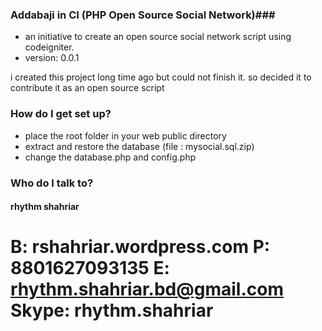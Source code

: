 ### Addabaji in CI (PHP Open Source Social Network)###

* an initiative to create an open source social network script using codeigniter.
* version: 0.0.1

i created this project long time ago but could not finish it. so decided it to contribute it as an open source script 

### How do I get set up? ###

* place the root folder in your web public directory
* extract and restore the database (file : mysocial.sql.zip)
* change the database.php and config.php






### Who do I talk to? ###
#### rhythm shahriar #####
B: rshahriar.wordpress.com
P: 8801627093135
E: rhythm.shahriar.bd@gmail.com
Skype: rhythm.shahriar
=======

